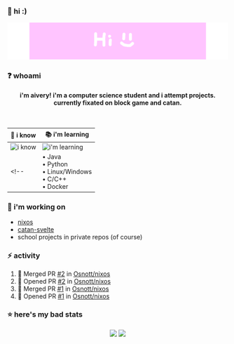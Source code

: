### 👋 hi :)

<p align="center">
  <img src="hi_github_banner.gif" alt="animated" />
</p>

### ❓ whoami

<h4 align="center"> i'm aivery! i'm a computer science student and i attempt projects. currently fixated on block game and catan. </h4>

<br>

<div align="center">

| **🧠 i know** | **📚 i'm learning** |
| --- | --- |
| ![i know](https://skillicons.dev/icons?i=java,py,linux,c,cpp,lua,neovim,latex,html,js,css,arduino,ableton&perline=5) | ![i'm learning](https://skillicons.dev/icons?i=svelte,nix,ts,rust,vite&perline=5) |
<!--| • Java <br>• Python <br>• Linux/Windows <br>• C/C++ <br>• Docker | • GLSL <br>• Rust <br>• Nix <br>• Svelte/TS |-->
</div>

### 🔭 i'm working on 

- [nixos](https://github.com/Osnott/nixos)
- [catan-svelte](https://github.com/Osnott/catan-svelte)
- school projects in private repos (of course)

### :zap: activity

<!--START_SECTION:activity-->
1. 🎉 Merged PR [#2](https://github.com/Osnott/nixos/pull/2) in [Osnott/nixos](https://github.com/Osnott/nixos)
2. 💪 Opened PR [#2](https://github.com/Osnott/nixos/pull/2) in [Osnott/nixos](https://github.com/Osnott/nixos)
3. 🎉 Merged PR [#1](https://github.com/Osnott/nixos/pull/1) in [Osnott/nixos](https://github.com/Osnott/nixos)
4. 💪 Opened PR [#1](https://github.com/Osnott/nixos/pull/1) in [Osnott/nixos](https://github.com/Osnott/nixos)
<!--END_SECTION:activity-->

### ⭐ here's my bad stats

<div align="center">
  <img align="center" src="https://github-readme-stats.vercel.app/api?username=osnott&theme=catppuccin_mocha" />
  <img align="center" src="https://github-readme-stats.vercel.app/api/top-langs/?username=osnott&layout=donut&theme=catppuccin_mocha" />
</div>
